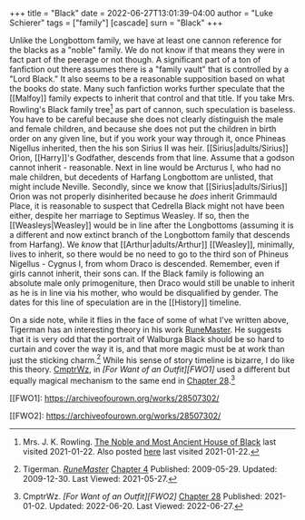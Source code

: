 +++
title = "Black"
date = 2022-06-27T13:01:39-04:00
author = "Luke Schierer"
tags = ["family"]
[cascade]
  surn = "Black"
+++

Unlike the Longbottom family, we have at least one cannon reference for the
blacks as a "noble" family.  We do not know if that means they were in fact
part of the peerage or not though.  A significant part of a ton of fanfiction
out there assumes there is a "family vault" that is controlled by a "Lord
Black." It also seems to be a reasonable supposition based on what the books do
state.  Many such fanfiction works further speculate that the [[Malfoy]] family
expects to inherit that control and that title.  If you take Mrs. Rowling's
Black family tree[^210122-26] as part of cannon, such speculation is
baseless.  You have to be careful because she does not clearly distinguish
the male and female children, and because she does not put the children in
birth order on any given line, but if you work your way through it, once
Phineas Nigellus inherited, then the his son Sirius II was heir.
[[Sirius|adults/Sirius]] Orion, [[Harry]]'s Godfather, descends from that line.
Assume that a godson cannot inherit - reasonable.  Next in line would be
Arcturus I, who had no male children, but decedents of Harfang Longbottom are
unlisted, that might include Neville.  Secondly, since we know that
[[Sirius|adults/Sirius]] Orion was not properly disinherited because he *does*
inherit Grimmauld Place, it is reasonable to suspect that Cedrella Black might
not have been either, despite her marriage to Septimus Weasley.  If so, then the
[[Weasleys|Weasley]] would be in line after the Longbottoms (assuming it is a
different and now extinct branch of the Longbottom family that descends from
Harfang).  We *know* that [[Arthur|adults/Arthur]] [[Weasley]], minimally, lives
to inherit, so there would be no need to go to the third son of Phineus Nigellus -
Cygnus I, from whom Draco is descended.  Remember, even if girls cannot
inherit, their sons can.   If the Black family is following an absolute male
only primogeniture, then Draco would still be unable to inherit as he is in line
via his mother, who would be disqualified by gender.  The dates for this line of
speculation are in the [[History]] timeline.

On a side note, while it flies in the face of some of what I've written above,
Tigerman has an interesting theory in his work [RuneMaster][RMff1].  He suggests
that it is very odd that the portrait of Walburga Black should be so hard to
curtain and cover the way it is, and that more magic must be at work than just
the sticking charm.[^210527-1] While his sense of story timeline is bizarre, I
do like this theory.  [CmptrWz][CW1], in _[For Want of an Outfit][FWO1]_ used a
different but equally magical mechanism to the same end in [Chapter
28][FWOC28-1].[^220627-1]

[CW1]: https://archiveofourown.org/users/CmptrWz/pseuds/CmptrWz

[[FWO1]: https://archiveofourown.org/works/28507302/

[[FWO2]: https://archiveofourown.org/works/28507302/

[FWOC28-1]: https://archiveofourown.org/works/28507302/chapters/78741424

[^220627-1]: CmptrWz. _[For Want of an Outfit][FWO2]_ 
    [Chapter 28](https://archiveofourown.org/works/28507302/chapters/78741424)
    Published: 2021-01-02. Updated: 2022-06-20.  Last Viewed: 2022-06-27.

[^210527-1]: Tigerman. _[RuneMaster](https://www.fanfiction.net/s/5077573)_
    [Chapter 4](https://www.fanfiction.net/s/5077573/4/RuneMaster)
    Published: 2009-05-29. Updated: 2009-12-30. Last Viewed: 2021-05-27.

[RMff1]: https://www.fanfiction.net/s/5077573

[^210122-26]: Mrs. J. K. Rowling.
    [The Noble and Most Ancient House of Black](https://i.imgur.com/GbPzUmg.jpg)
    last visited 2021-01-22.  Also posted
    [here](https://static.wikia.nocookie.net/harrypotter/images/4/4f/JKRBlackFamilyTree.jpg/revision/latest/scale-to-width-down/1000?cb=20120710010553)
    last visited 2021-01-22.


